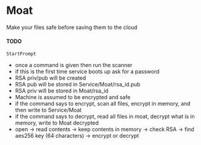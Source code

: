 # Moat

Make your files safe before saving them to the cloud

#### TODO

`StartPrompt`

- once a command is given then run the scanner
- if this is the first time service boots up ask for a password
- RSA priv/pub will be created
- RSA pub will be stored in Service/Moat/rsa_id.pub
- RSA priv will be stored in Moat/rsa_id
- Machine is assumed to be encrypted and safe
- if the command says to encrypt, scan all files, encrypt in memory, and then write to Service/Moat
- if the command says to decrypt, read all files in moat, decrypt what is in memory, write to Moat decrypted
- open -> read contents -> keep contents in memory -> check RSA -> find aes256 key (64 characters) -> encrypt or decrypt
